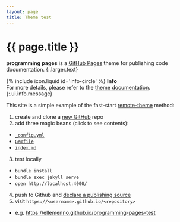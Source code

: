 ```yaml
---
layout: page
title: Theme test
---
```


# {{ page.title }}

**programming pages** is a [GitHub Pages][gh-pages] theme for publishing code documentation.
{:.larger.text}

<span>{% include icon.liquid id='info-circle' %} <b>Info</b></span><br> For more details, please refer to the [theme documentation][theme-docs].
{:.ui.info.message}

This site is a simple example of the fast-start [remote-theme][remote-theme] method:

1. create and clone a [new GitHub][new-repo] repo
2. add three magic beans (click to see contents):
  - [`_config.yml`][file-config]
  - [`Gemfile`][file-gemfile]
  - [`index.md`][file-index]
3. test locally
  - `bundle install`
  - `bundle exec jekyll serve`
  - `open http://localhost:4000/`
4. push to Github and [declare a publishing source][pub-source]
5. visit `https://<username>.github.io/<repository>`
  - e.g. <https://ellemenno.github.io/programming-pages-test>



[file-config]: https://raw.githubusercontent.com/ellemenno/programming-pages-test/master/_config.yml "Jekyll configuration for a remote theme site"
[file-gemfile]: https://raw.githubusercontent.com/ellemenno/programming-pages-test/master/Gemfile "Gemfile to use with Bundler to install and run locally"
[file-index]: https://raw.githubusercontent.com/ellemenno/programming-pages-test/master/index.md "site homepage source (markdown)"
[gh-pages]: https://pages.github.com/ "Websites for you and your projects"
[new-repo]: https://github.com/new "Create a new repository"
[pub-source]: https://help.github.com/articles/configuring-a-publishing-source-for-github-pages/#enabling-github-pages-to-publish-your-site-from-master-or-gh-pages "Enabling GitHub Pages to publish your site from master"
[remote-theme]: https://blog.github.com/2017-11-29-use-any-theme-with-github-pages/ "Announcing remote themes"
[theme-docs]: https://pixeldroid.com/programming-pages/ "A site template for publishing code documentation to GitHub pages"
